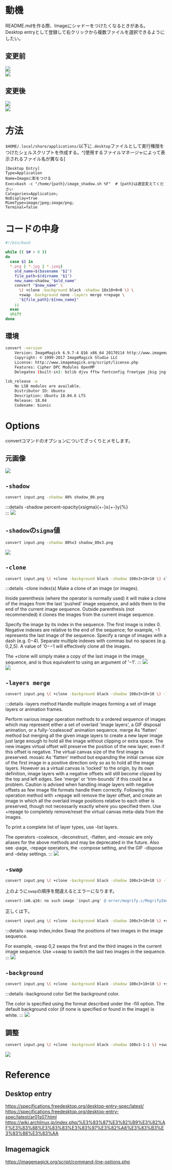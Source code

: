# 動機
README.mdを作る際、Imageにシャドーをつけたくなるときがある。  
Desktop entryとして登録して右クリックから複数ファイルを選択できるようにしたい。
  
## 変更前  
![](img/graph_2_no_shadow.png)  
![](img/input.png)  
  
## 変更後
![](img/graph_2_shadow.png)  
![](img/last.png)  
# 方法
`$HOME/.local/share/applications/`以下に`.desktop`ファイルとして実行権限をつけたシェルスクリプトを作成する。^[使用するファイルマネージャによって表示されるファイル名が異なる]  
```bash:SHADOW.desktop
[Desktop Entry]
Type=Application
Name=Imageに影をつける
Exec=bash -c "/home/{path}/image_shadow.sh %F"  # {path}は適宜変えてください
Categories=Application;
NoDisplay=true
MimeType=image/jpeg;image/png;
Terminal=false
```

  
# コードの中身
```bash:image_shadow.sh
#!/bin/bash

while (( $# > 0 ))
do
  case $1 in
  *.png | *.jpg | *.jpeg)
    old_name=$(basename "$1")
    file_path=$(dirname "$1")
    new_name=shadow_"$old_name"
    convert "$new_name" \
      \( +clone -background black -shadow 10x10+0+0 \) \
      +swap -background none -layers merge +repage \
      "${file_path}/${new_name}"
    ;;
  esac
  shift
done
```

## 環境
```bash
convert -version
    Version: ImageMagick 6.9.7-4 Q16 x86_64 20170114 http://www.imagemagick.org
    Copyright: © 1999-2017 ImageMagick Studio LLC
    License: http://www.imagemagick.org/script/license.php
    Features: Cipher DPC Modules OpenMP 
    Delegates (built-in): bzlib djvu fftw fontconfig freetype jbig jng jpeg lcms lqr ltdl lzma openexr pangocairo png tiff wmf x xml zlib
  
lsb_release -a
    No LSB modules are available.
    Distributor ID: Ubuntu
    Description: Ubuntu 18.04.6 LTS
    Release: 18.04
    Codename: bionic
```

# Options
convertコマンドのオプションについてざっくりとメモします。  

## 元画像
![](img/input.png)  

## `-shadow`
```bash
convert input.png -shadow 80% shadow_80.png
```
:::details -shadow
percent-opacity{xsigma}{+-}x{+-}y{%}  
:::
![](img/shadow_80_screen_capture.png)  

## `-shadow`の`sigma`値
```bash
convert input.png -shadow 80%x3 shadow_80x3.png
```
![](img/shadow_80x3_screen_capture.png)  

## `-clone`
```bash
convert input.png \( +clone -background black -shadow 100x3+10+10 \) clone.png
```
:::details -clone index(s)
Make a clone of an image (or images).

Inside parenthesis (where the operator is normally used) it will make a clone of the images from the last 'pushed' image sequence, and adds them to the end of the current image sequence. Outside parenthesis (not recommended) it clones the images from the current image sequence.

Specify the image by its index in the sequence. The first image is index 0. Negative indexes are relative to the end of the sequence; for example, −1 represents the last image of the sequence. Specify a range of images with a dash (e.g. 0−4). Separate multiple indexes with commas but no spaces (e.g. 0,2,5). A value of '0−−1 will effectively clone all the images.

The +clone will simply make a copy of the last image in the image sequence, and is thus equivalent to using an argument of '−1'.
:::
![](img/clone-0.png)  
![](img/clone-1.png)  

## `-layers merge`
```bash
convert input.png \( +clone -background black -shadow 100x3+10+10 \) -layers merge +repage merge.png
```
:::details -layers method
Handle multiple images forming a set of image layers or animation frames.

Perform various image operation methods to a ordered sequence of images which may represent either a set of overlaid 'image layers', a GIF disposal animation, or a fully-'coalesced' animation sequence.
merge  As 'flatten' method but merging all the given image layers to create a new layer image just large enough to hold all the image without clipping or extra space. The new images virtual offset will preserve the position of the new layer, even if this offset is negative. The virtual canvas size of the first image is preserved.
mosaic  As 'flatten' method but expanding the initial canvas size of the first image in a positive direction only so as to hold all the image layers. However as a virtual canvas is 'locked' to the origin, by its own definition, image layers with a negative offsets will still become clipped by the top and left edges. See 'merge' or 'trim-bounds' if this could be a problem.
Caution is advised when handling image layers with negative offsets as few image file formats handle them correctly. Following this operation method with +repage will remove the layer offset, and create an image in which all the overlaid image positions relative to each other is preserved, though not necessarily exactly where you specified them.
Use +repage to completely remove/reset the virtual canvas meta-data from the images.

To print a complete list of layer types, use -list layers.

The operators -coalesce, -deconstruct, -flatten, and -mosaic are only aliases for the above methods and may be deprecated in the future. Also see -page, -repage operators, the -compose setting, and the GIF -dispose and -delay settings.
:::
![](img/merge.png)  

## `-swap`
```bash
convert input.png \( +clone -background black -shadow 100x3+10+10 \) -layers merge +repage +swap swap.png
```
上のように`swap`の順序を間違えるとエラーになります。
```bash
convert-im6.q16: no such image `input.png' @ error/mogrify.c/MogrifyImageList/8787.
```
正しくは下。
```bash
convert input.png \( +clone -background black -shadow 100x3+10+10 \) +swap -layers merge +repage swap.png
```
:::details -swap index,index
Swap the positions of two images in the image sequence.

For example, -swap 0,2 swaps the first and the third images in the current image sequence. Use +swap to switch the last two images in the sequence.
:::
![](img/swap.png)  

## `-background`
```bash
convert input.png \( +clone -background black -shadow 100x3+10+10 \) +swap -background none -layers merge +repage bg_none.png
```
:::details -background color
Set the background color.

The color is specified using the format described under the -fill option. The default background color (if none is specified or found in the image) is white.
:::
![](img/bg_none.png)

## 調整
```bash
convert input.png \( +clone -background black -shadow 100x3-1-1 \) +swap -background none -layers merge +repage last.png
```
![](img/last.png)

# Reference
## Desktop entry
https://specifications.freedesktop.org/desktop-entry-spec/latest/
https://specifications.freedesktop.org/desktop-entry-spec/latest/ar01s07.html
https://wiki.archlinux.jp/index.php/%E3%83%87%E3%82%B9%E3%82%AF%E3%83%88%E3%83%83%E3%83%97%E3%82%A8%E3%83%B3%E3%83%88%E3%83%AA
## Imagemagick
https://imagemagick.org/script/command-line-options.php